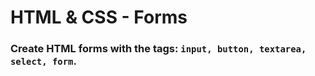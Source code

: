 # HTML & CSS - Forms

### Create HTML forms with the tags: ```input, button, textarea, select, form```.